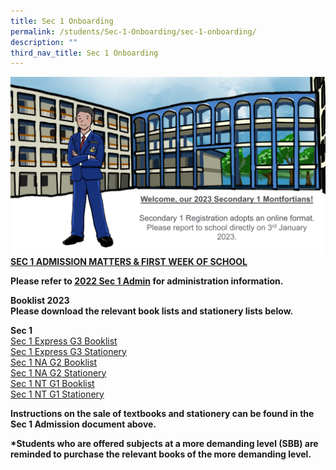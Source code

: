 ```yaml
---
title: Sec 1 Onboarding
permalink: /students/Sec-1-Onboarding/sec-1-onboarding/
description: ""
third_nav_title: Sec 1 Onboarding
---
```

![](/images/regist.png)
**<u>SEC 1 ADMISSION MATTERS & FIRST WEEK OF SCHOOL</u>**

**Please refer to [2022 Sec 1 Admin](https://drive.google.com/file/d/11yRXy10ZDVpGWCamTmcbuio2jrr9QU59/view) for administration information.**  


**Booklist 2023**  
**Please download the relevant book lists and stationery lists below.** 

**Sec 1**  
[Sec 1 Express G3 Booklist](/files/Sec%201%20Express%20G3%20BOOKLIST.pdf)   
[Sec 1 Express G3 Stationery](/files/Sec%201%20Express%20G3%20STATIONERY%20LIST.pdf)   
[Sec 1 NA G2 Booklist](/files/Sec%201%20NA%20G2%20BOOKLIST.pdf)   
[Sec 1 NA G2 Stationery](/files/Sec%201%20NA%20G21%20STATIONERY%20LIST.pdf)   
[Sec 1 NT G1 Booklist](/files/Sec%201%20NT%20G1%20BOOKLIST.pdf)   
[Sec 1 NT G1 Stationery](/files/Sec%201%20NT%20G1%20STATIONERY%20LIST.pdf)
  
**Instructions on the sale of textbooks and stationery can be found in the Sec 1 Admission document above.** 

**\*Students who are offered subjects at a more demanding level (SBB) are reminded to purchase the relevant books of the more demanding level.**
